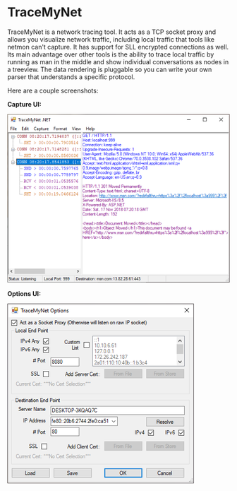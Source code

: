 # TraceMyNet

TraceMyNet is a network tracing tool. It acts as a TCP socket proxy and allows you visualize network traffic, including local traffic that tools like netmon can't capture. It has support for SLL encrypted connections as well. Its main advantage over other tools is the ability to trace local traffic by running as man in the middle and show individual conversations as nodes in a treeview. The data rendering is pluggable so you can write your own parser that understands a specific protocol.  

Here are a couple screenshots:

**Capture UI:**

![Capture UI](https://raw.githubusercontent.com/ranamauro/TraceMyNet/master/img/capture.png)

**Options UI:**

![Options UI](https://raw.githubusercontent.com/ranamauro/TraceMyNet/master/img/options.png)

